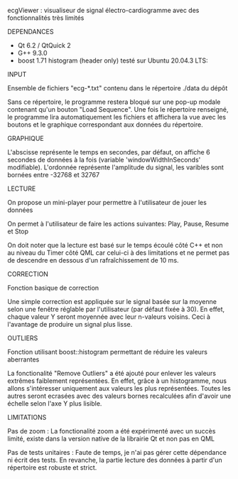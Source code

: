 
ecgViewer : visualiseur de signal électro-cardiogramme avec des fonctionnalités très limités


DEPENDANCES

 - Qt 6.2 / QtQuick 2
 - G++ 9.3.0
 - boost 1.71 histogram (header only)
testé sur Ubuntu 20.04.3 LTS:


INPUT

  Ensemble de fichiers "ecg-*.txt" contenu dans le répertoire ./data du dépôt

  Sans ce répertoire, le programme restera bloqué sur une pop-up modale contenant qu'un bouton
  "Load Sequence". Une fois le répertoire renseigné, le programme lira automatiquement les fichiers
  et affichera la vue avec les boutons et le graphique correspondant aux données du répertoire.


GRAPHIQUE

  L'abscisse représente le temps en secondes, par défaut, on affiche 6 secondes de données
  à la fois (variable 'windowWidthInSeconds' modifiable).
  L'ordonnée représente l'amplitude du signal, les varibles sont bornées entre -32768 et 32767


LECTURE

  On propose un mini-player pour permettre à l'utilisateur de jouer les données

  On permet à l'utilisateur de faire les actions suivantes: Play, Pause, Resume et Stop

  On doit noter que la lecture est basé sur le temps écoulé côté C++ et non au niveau du
  Timer côté QML car celui-ci à des limitations et ne permet pas de descendre en dessous
  d'un rafraîchissement de 10 ms.

  
CORRECTION

  Fonction basique de correction

  Une simple correction est appliquée sur le signal basée sur la moyenne selon une fenêtre réglable
  par l'utilisateur (par défaut fixée à 30). En effet, chaque valeur Y seront moyennée avec leur n-valeurs
  voisins. Ceci à l'avantage de produire un signal plus lisse.


OUTLIERS

  Fonction utilisant boost::histogram permettant de réduire les valeurs aberrantes

  La fonctionalité "Remove Outliers" a été ajouté pour enlever les valeurs extrêmes faiblement représentées.
  En effet, grâce à un histogramme, nous allons s'intéresser uniquement aux valeurs les plus représentées.
  Toutes les autres seront ecrasées avec des valeurs bornes recalculées afin d'avoir une échelle selon l'axe Y
  plus lisible.

  
LIMITATIONS

  Pas de zoom : La fonctionalité zoom a été expérimenté avec un succès limité, existe dans la version
  native de la librairie Qt et non pas en QML

  Pas de tests unitaires : Faute de temps, je n'ai pas gérer cette dépendance ni écrit des tests.
  En revanche, la partie lecture des données à partir d'un répertoire est robuste et strict.
